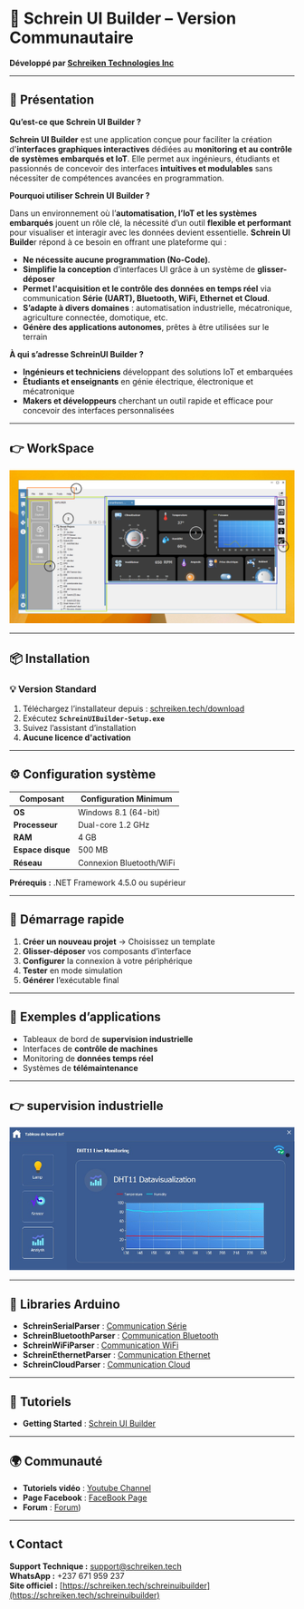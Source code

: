 # 🔸 Schrein UI Builder – Version Communautaire

**Développé par [Schreiken Technologies Inc](https://schreiken.tech)**

---

## 🎯 Présentation

**Qu’est-ce que Schrein UI Builder ?**

**Schrein UI Builder** est une application conçue pour faciliter la création d'**interfaces graphiques interactives** dédiées au **monitoring et au contrôle de systèmes embarqués et IoT**. Elle permet aux ingénieurs, étudiants et passionnés de concevoir des interfaces **intuitives et modulables** sans nécessiter de compétences avancées en programmation.

**Pourquoi utiliser Schrein UI Builder ?**

Dans un environnement où l’**automatisation, l’IoT et les systèmes embarqués** jouent un rôle clé, la nécessité d’un outil **flexible et performant** pour visualiser et interagir avec les données devient essentielle. **Schrein UI Builde**r répond à ce besoin en offrant une plateforme qui :

- **Ne nécessite aucune programmation (No-Code)**.
- **Simplifie la conception** d’interfaces UI grâce à un système de **glisser-déposer**
- **Permet l'acquisition et le contrôle des données en temps réel** via communication **Série (UART), Bluetooth, WiFi, Ethernet et Cloud**.
- **S’adapte à divers domaines** : automatisation industrielle, mécatronique, agriculture connectée, domotique, etc.
- **Génère des applications autonomes**, prêtes à être utilisées sur le terrain
 
**À qui s’adresse SchreinUI Builder ?**

- **Ingénieurs et techniciens** développant des solutions IoT et embarquées
- **Étudiants et enseignants** en génie électrique, électronique et mécatronique
- **Makers et développeurs** cherchant un outil rapide et efficace pour concevoir des interfaces personnalisées

---
## 👉 **WorkSpace**

![Schéma BLE](images/Part.png)

---
## 📦 Installation

### 💡 Version Standard
1. Téléchargez l’installateur depuis : [schreiken.tech/download](https://schreiken.tech/download)
2. Exécutez **`SchreinUIBuilder-Setup.exe`**
3. Suivez l’assistant d’installation
4. **Aucune licence d'activation**

---

## ⚙️ Configuration système

| **Composant** | **Configuration Minimum** |
|----------------|-------------|
| **OS** | Windows 8.1 (64-bit) |
| **Processeur** | Dual-core 1.2 GHz |
| **RAM** | 4 GB |
| **Espace disque** | 500 MB |
| **Réseau** | Connexion Bluetooth/WiFi |

**Prérequis :** .NET Framework 4.5.0 ou supérieur

---

## 🔧 Démarrage rapide

1. **Créer un nouveau projet** → Choisissez un template  
2. **Glisser-déposer** vos composants d’interface  
3. **Configurer** la connexion à votre périphérique  
4. **Tester** en mode simulation  
5. **Générer** l’exécutable final

---

## 🔹 Exemples d’applications

- Tableaux de bord de **supervision industrielle**  
- Interfaces de **contrôle de machines**  
- Monitoring de **données temps réel**  
- Systèmes de **télémaintenance**

---
## 👉 **supervision industrielle**

![Schéma BLE](images/GUI_1.jpg)

---

## 📘 Libraries Arduino

- **SchreinSerialParser** : [Communication Série](https://schreiken.tech/schreinserialpaser/)
- **SchreinBluetoothParser** : [Communication Bluetooth](https://schreiken.tech/schreinbluetoothparser/)
- **SchreinWiFiParser** : [Communication WiFi](https://schreiken.tech/schreinwifiparser//)
- **SchreinEthernetParser** : [Communication Ethernet](https://schreiken.tech/schreinethernetparser/)
- **SchreinCloudParser** : [Communication Cloud](https://schreiken.tech/schreincloudparser/)

---
## 🚀 Tutoriels

- **Getting Started** : [Schrein UI Builder](https://schreiken.tech/category/schreinuibuilder/)
---

## 🌍 Communauté

- **Tutoriels vidéo** : [Youtube Channel](https://www.youtube.com/@SchreinUIBuilder/)
- **Page Facebook** : [FaceBook Page](https://web.facebook.com/SchreinUIBuilder/)
- **Forum** : [Forum](https://schreiken.tech/forum/))

---

## 📞 Contact

**Support Technique :** support@schreiken.tech  
**WhatsApp :** +237 671 959 237  
**Site officiel :** [https://schreiken.tech/schreinuibuilder](https://schreiken.tech/schreinuibuilder)
  
